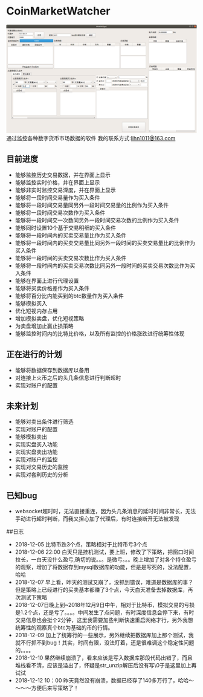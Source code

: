 # CoinMarketWatcher
![界面预览](preview.png)
通过监控各种数字货币市场数据的软件
我的联系方式:lihn1011@163.com
## 目前进度
- 能够监控历史交易数据，并在界面上显示
- 能够监控实时价格，并在界面上显示
- 能够非实时监控交易深度，并在界面上显示
- 能够将一段时间交易量作为买入条件
- 能够将一段时间交易量同另外一段时间交易量的比例作为买入条件
- 能够将一段时间交易次数作为买入条件
- 能够将一段时间交一次数同另外一段时间交易次数的比例作为买入条件
- 能够同时设置10个基于交易明细的买入条件
- 能够将一段时间内的买卖交易量比作为买入条件
- 能够将一段时间内的买卖交易量比同另外一段时间的买卖交易量比的比例作为买入条件
- 能够将一段时间的买卖交易次数比作为买入条件
- 能够将一段时间内的买卖交易次数比同另外一段时间的买卖交易次数比作为买入条件
- 能够在界面上进行代理设置
- 能够将买卖价格差作为买入条件
- 能够将百分比内能买到的btc数量作为买入条件
- 能够模拟买入
- 优化短视内存占用
- 增加模拟卖盘，优化短视策略
- 为卖盘增加止赢止损策略
- 能够监控时间内的比特比价格，以及所有监控的价格涨跌进行统筹性体现

## 正在进行的计划
- 能够将数据保存到数据库以备用
- 对连接上火币之后的头几条信息进行判断超时
- 实现对账户的配置

## 未来计划
- 能够对卖出条件进行筛选
- 实现对账户的配置
- 能够模拟卖出
- 实现实盘买入功能
- 实现实盘卖出功能
- 实现对账户的监控
- 实现对交易历史的监控
- 实现对套利历史的分析

## 已知bug
- websocket超时时，无法直接重连，因为头几条消息的延时时间非常长，无法手动进行超时判断，而我又担心加了代理后，有时连接断开无法被发现

##日志
- 2018-12-05 比特币跌3个点，策略相对于比特币亏3个点
- 2018-12-06 22:00 白天只是挂机测试，要上班，修改了下策略，把窗口时间拉长，一白天没什么盈亏,确切的说。。。是微亏。。。晚上增加了对各个持仓盈亏的观察，增加了将数据存到mysql数据库的功能，但是是写死的，没法配置，哈哈
- 2018-12-07 早上看，昨天的测试又崩了，没抓到错误，难道是数据库的事？但是策略上已经进行的买卖基本都赚了3个点，今天白天准备去掉数据库，再次测试下策略
- 2018-12-07日晚上到~2018年12月9日中午，相对于比特币，模拟交易的亏损是1.2个点，还是亏了。。。。中间发生了点问题，有时深度信息会停下来，有时交易信息也会挺个2分钟，这里我需要加些判断快速重启网络才行，另外我想统筹性的观察真个btc为基础的币的行情。
- 2018-12-09 加上了统筹行的一些展示，另外继续把数据库加上那个测试，我就不行抓不到bug！其实，时间有限，没法盯着，还是很难调这个稳定性问题的。。。。
- 2018-12-10 果然继续崩溃了，看来应该是写入数据库那段代码出错了，而且堆栈看不清，应该是溢出了，怀疑是str_unzip解压后没有写\0于是这里加上再试试
- 2018-12-12 10：00 昨天竟然没有崩溃，数据已经存了140多万行了，哈哈～～～～方便后来写策略了！
